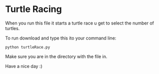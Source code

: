 # Turtle Racing

When you run this file it starts a turtle race u get to select the number of turtles.

To run download and type this ito your command line:

```python turtleRace.py```

Make sure you are in the directory with the file in.

Have a nice day :)
